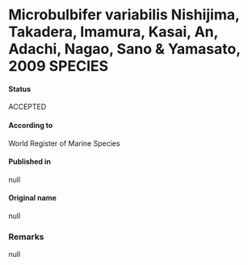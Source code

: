Microbulbifer variabilis Nishijima, Takadera, Imamura, Kasai, An, Adachi, Nagao, Sano & Yamasato, 2009 SPECIES
=======

#### Status
ACCEPTED

#### According to
World Register of Marine Species

#### Published in
null

#### Original name
null

### Remarks
null